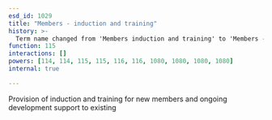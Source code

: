 ```yaml
---
esd_id: 1029
title: "Members - induction and training"
history: >-
  Term name changed from 'Members induction and training' to 'Members - induction and training' in version 3.00.
function: 115
interactions: []
powers: [114, 114, 115, 115, 116, 116, 1080, 1080, 1080, 1080]
internal: true

---
```


Provision of induction and training for new members and ongoing development support to existing


